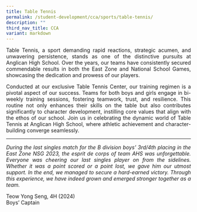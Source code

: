 ```yaml
---
title: Table Tennis
permalink: /student-development/cca/sports/table-tennis/
description: ""
third_nav_title: CCA
variant: markdown
---
```

<p align="justify">
Table Tennis, a sport demanding rapid reactions, strategic acumen, and unwavering persistence, stands as one of the distinctive pursuits at Anglican High School. Over the years, our teams have consistently secured commendable results in both the East Zone and National School Games, showcasing the dedication and prowess of our players.</p>
<p align="justify">
Conducted at our exclusive Table Tennis Center, our training regimen is a pivotal aspect of our success. Teams for both boys and girls engage in bi-weekly training sessions, fostering teamwork, trust, and resilience. This routine not only enhances their skills on the table but also contributes significantly to character development, instilling core values that align with the ethos of our school. Join us in celebrating the dynamic world of Table Tennis at Anglican High School, where athletic achievement and character-building converge seamlessly.</p>
<hr>
<p align="justify">
<i>During the last singles match for the B division boys’ 3rd/4th placing in the East Zone NSG 2023, the esprit de corps of team AHS was unforgettable. Everyone was cheering our last singles player on from the sidelines. Whether it was a point scored or a point lost, we gave him our utmost support. In the end, we managed to secure a hard-earned victory. Through this experience, we have indeed grown and emerged stronger together as a team.</i></p>
Teow Yong Seng, 4H (2024)<br>
Boys’ Captain

